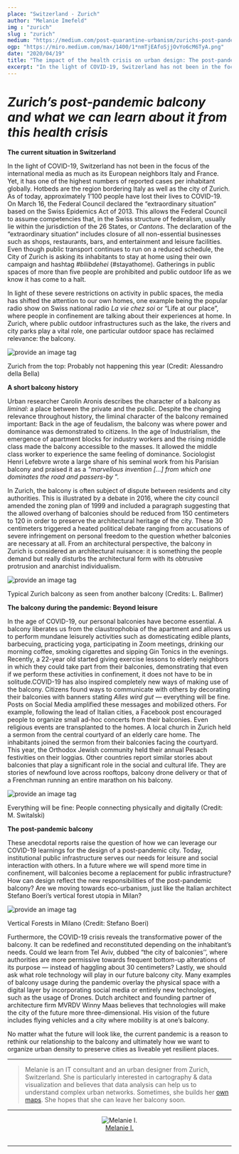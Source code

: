 ```yaml
---
place: "Switzerland - Zurich"
author: "Melanie Imefeld"
img : "zurich"
slug : "zurich"
medium: "https://medium.com/post-quarantine-urbanism/zurichs-post-pandemic-balcony-and-what-we-can-learn-about-it-from-this-health-crisis-889e4081bfa3"
ogp: "https://miro.medium.com/max/1400/1*nmTjEAfoSjjOvYo6cM6TyA.png"
date: "2020/04/19"
title: "The impact of the health crisis on urban design: The post-pandemic balcony"
excerpt: "In the light of COVID-19, Switzerland has not been in the focus of the international media as much as its European neighbors Italy and France. Yet, it has one of the highest numbers of reported cases per inhabitant globally. "
---
```


**_Zurich’s post-pandemic balcony and what we can learn about it from this health crisis_**
===========================================================================================

**The current situation in Switzerland**

In the light of COVID-19, Switzerland has not been in the focus of the international media as much as its European neighbors Italy and France. Yet, it has one of the highest numbers of reported cases per inhabitant globally. Hotbeds are the region bordering Italy as well as the city of Zurich. As of today, approximately 1’100 people have lost their lives to COVID-19. On March 16, the Federal Council declared the “extraordinary situation” based on the Swiss Epidemics Act of 2013. This allows the Federal Council to assume competencies that, in the Swiss structure of federalism, usually lie within the jurisdiction of the 26 States, or _Cantons_. The declaration of the “extraordinary situation“ includes closure of all non-essential businesses such as shops, restaurants, bars, and entertainment and leisure facilities. Even though public transport continues to run on a reduced schedule, the City of Zurich is asking its inhabitants to stay at home using their own campaign and hashtag _#bliibdehei_ (#stayathome). Gatherings in public spaces of more than five people are prohibited and public outdoor life as we know it has come to a halt.

In light of these severe restrictions on activity in public spaces, the media has shifted the attention to our own homes, one example being the popular radio show on Swiss national radio _La vie chez soi_ or “Life at our place”, where people in confinement are talking about their experiences at home. In Zurich, where public outdoor infrastructures such as the lake, the rivers and city parks play a vital role, one particular outdoor space has reclaimed relevance: the balcony.

<img src="https://miro.medium.com/max/1400/1*9m0QoKuCeVylBRbUzJwWfA.jpeg" alt="provide an image tag"/>

Zurich from the top: Probably not happening this year (Credit: Alessandro della Bella)

**A short balcony history**

Urban researcher Carolin Aronis describes the character of a balcony as _liminal_: a place between the private and the public. Despite the changing relevance throughout history, the liminal character of the balcony remained important: Back in the age of feudalism, the balcony was where power and dominance was demonstrated to citizens. In the age of Industrialism, the emergence of apartment blocks for industry workers and the rising middle class made the balcony accessible to the masses. It allowed the middle class worker to experience the same feeling of dominance. Sociologist Henri Lefebvre wrote a large share of his seminal work from his Parisian balcony and praised it as a _“marvellous invention \[…\] from which one dominates the road and passers-by_ ”.

In Zurich, the balcony is often subject of dispute between residents and city authorities. This is illustrated by a debate in 2016, where the city council amended the zoning plan of 1999 and included a paragraph suggesting that the allowed overhang of balconies should be reduced from 150 centimeters to 120 in order to preserve the architectural heritage of the city. These 30 centimeters triggered a heated political debate ranging from accusations of severe infringement on personal freedom to the question whether balconies are necessary at all. From an architectural perspective, the balcony in Zurich is considered an architectural nuisance: it is something the people demand but really disturbs the architectural form with its obtrusive protrusion and anarchist individualism.

<img src="https://miro.medium.com/max/1400/1*nmTjEAfoSjjOvYo6cM6TyA.png" alt="provide an image tag"/>

Typical Zurich balcony as seen from another balcony (Credits: L. Ballmer)

**The balcony during the pandemic: Beyond leisure**

In the age of COVID-19, our personal balconies have become essential. A balcony liberates us from the claustrophobia of the apartment and allows us to perform mundane leisurely activities such as domesticating edible plants, barbecuing, practicing yoga, participating in Zoom meetings, drinking our morning coffee, smoking cigarettes and sipping Gin Tonics in the evenings. Recently, a 22-year old started giving exercise lessons to elderly neighbors in which they could take part from their balconies, demonstrating that even if we perform these activities in confinement, it does not have to be in solitude.COVID-19 has also inspired completely new ways of making use of the balcony. Citizens found ways to communicate with others by decorating their balconies with banners stating _Alles wird gut —_ everything will be fine. Posts on Social Media amplified these messages and mobilized others. For example, following the lead of Italian cities, a Facebook post encouraged people to organize small ad-hoc concerts from their balconies. Even religious events are transplanted to the homes. A local church in Zurich held a sermon from the central courtyard of an elderly care home. The inhabitants joined the sermon from their balconies facing the courtyard. This year, the Orthodox Jewish community held their annual Pesach festivities on their loggias. Other countries report similar stories about balconies that play a significant role in the social and cultural life. They are stories of newfound love across rooftops, balcony drone delivery or that of a Frenchman running an entire marathon on his balcony.

<img src="https://miro.medium.com/max/1400/1*j1Uu0FEMYVB6dCngEiWHsg.png" alt="provide an image tag"/>

Everything will be fine: People connecting physically and digitally (Credit: M. Switalski)

**The post-pandemic balcony**

These anecdotal reports raise the question of how we can leverage our COVID-19 learnings for the design of a post-pandemic city. Today, institutional public infrastructure serves our needs for leisure and social interaction with others. In a future where we will spend more time in confinement, will balconies become a replacement for public infrastructure? How can design reflect the new responsibilities of the post-pandemic balcony? Are we moving towards eco-urbanism, just like the Italian architect Stefano Boeri’s vertical forest utopia in Milan?

<img src="https://miro.medium.com/max/1400/1*yeT0ZLB5v2xjQyVV7CMr4Q.jpeg" alt="provide an image tag"/>

Vertical Forests in Milano (Credit: Stefano Boeri)

Furthermore, the COVID-19 crisis reveals the transformative power of the balcony. It can be redefined and reconstituted depending on the inhabitant’s needs. Could we learn from Tel Aviv, dubbed “the city of balconies’’, where authorities are more permissive towards frequent bottom-up alterations of its purpose — instead of haggling about 30 centimeters? Lastly, we should ask what role technology will play in our future balcony city. Many examples of balcony usage during the pandemic overlay the physical space with a digital layer by incorporating social media or entirely new technologies, such as the usage of Drones. Dutch architect and founding partner of architecture firm MVRDV Winny Maas believes that technologies will make the city of the future more three-dimensional. His vision of the future includes flying vehicles and a city where mobility is at one’s balcony.

No matter what the future will look like, the current pandemic is a reason to rethink our relationship to the balcony and ultimately how we want to organize urban density to preserve cities as liveable yet resilient places.

* * *

> Melanie is an IT consultant and an urban designer from Zurich, Switzerland. She is particularly interested in cartography & data visualization and believes that data analysis can help us to understand complex urban networks. Sometimes, she builds her [own maps](https://www.melanieimfeld.com/). She hopes that she can leave her balcony soon.



* * *

<div style="display: flex; margin-bottom: 2rem">
    <div style="margin: 0 auto; text-align: center">
        <img alt="Melanie I." src="https://miro.medium.com/fit/c/96/96/2*b0TtwxwB_LacHXKaWVHFug.jpeg"/>
        <br/>
        <a href="https://medium.com/@indemfeld?source=post_page-----889e4081bfa3----------------------">Melanie I.</a>
    </div>
</div>

* * *
